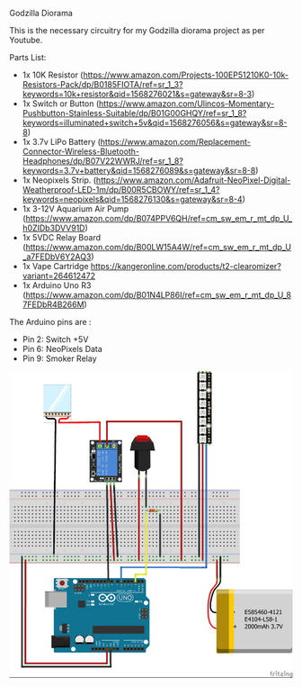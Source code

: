 Godzilla Diorama

This is the necessary circuitry for my Godzilla diorama project as per Youtube.

Parts List:

* 1x 10K Resistor (https://www.amazon.com/Projects-100EP51210K0-10k-Resistors-Pack/dp/B0185FIOTA/ref=sr_1_3?keywords=10k+resistor&qid=1568276021&s=gateway&sr=8-3)
* 1x Switch or Button (https://www.amazon.com/Ulincos-Momentary-Pushbutton-Stainless-Suitable/dp/B01G00GHQY/ref=sr_1_8?keywords=illuminated+switch+5v&qid=1568276056&s=gateway&sr=8-8)
* 1x 3.7v LiPo Battery (https://www.amazon.com/Replacement-Connector-Wireless-Bluetooth-Headphones/dp/B07V22WWRJ/ref=sr_1_8?keywords=3.7v+battery&qid=1568276089&s=gateway&sr=8-8)
* 1x Neopixels Strip.  (https://www.amazon.com/Adafruit-NeoPixel-Digital-Weatherproof-LED-1m/dp/B00R5CBOWY/ref=sr_1_4?keywords=neopixels&qid=1568276130&s=gateway&sr=8-4)
* 1x 3-12V Aquarium Air Pump (https://www.amazon.com/dp/B074PPV6QH/ref=cm_sw_em_r_mt_dp_U_h0ZIDb3DVV91D)
* 1x 5VDC Relay Board (https://www.amazon.com/dp/B00LW15A4W/ref=cm_sw_em_r_mt_dp_U_a7FEDbV6Y2AQ3)
* 1x Vape Cartridge https://kangeronline.com/products/t2-clearomizer?variant=264612472
* 1x Arduino Uno R3 (https://www.amazon.com/dp/B01N4LP86I/ref=cm_sw_em_r_mt_dp_U_87FEDbR4B266M)

The Arduino pins are :
* Pin 2: Switch +5V
* Pin 6: NeoPixels Data
* Pin 9: Smoker Relay

![Image description](https://github.com/marhod/GodzillaDiorama/blob/master/Godzilla%20Circuit.jpg?raw=true)
